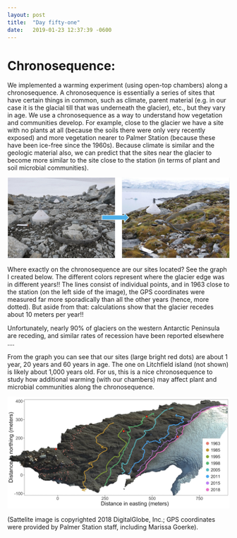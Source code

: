 ```yaml
---
layout: post
title:  "Day fifty-one"
date:   2019-01-23 12:37:39 -0600
---
```

# Chronosequence: 
We implemented a warming experiment (using open-top chambers) along a chronosequence. A chronosequence is essentially a series of sites that have certain things in common, such as climate, parent material (e.g. in our case it is the glacial till that was underneath the glacier), etc., but they vary in age. We use a chronosequence as a way to understand how vegetation and communities develop. For example, close to the glacier we have a site with no plants at all (because the soils there were only very recently exposed) and more vegetation nearer to Palmer Station (because these have been ice-free since the 1960s). Because climate is similar and the geologic material also, we can predict that the sites near the glacier to become more similar to the site close to the station (in terms of plant and soil microbial communities). 

![Chronosequence expectation](/assets/blog_photos/190123/ChronosequenceExpectation.jpg)

Where exactly on the chronosequence are our sites located? See the graph I created below. The different colors represent where the glacier edge was in different years!! The lines consist of individual points, and in 1963 close to the station (on the left side of the image), the GPS coordinates were measured far more sporadically than all the other years (hence, more dotted). But aside from that: calculations show that the glacier recedes about 10 meters per year!! 

Unfortunately, nearly 90% of glaciers on the western Antarctic Peninsula are receding, and similar rates of recession have been reported elsewhere ....

From the graph you can see that our sites (large bright red dots) are about 1 year, 20 years and 60 years in age. The one on Litchfield island (not shown) is likely about 1,000 years old. For us, this is a nice chronosequence to study how additional warming (with our chambers) may affect plant and microbial communities along the chronosequence.

![Glacier receding over time](/assets/blog_photos/190123/GlacierRecessionOverTime_Natasja.jpg)

(Sattelite image is copyrighted 2018 DigitalGlobe, Inc.; GPS coordinates were provided by Palmer Station staff, including Marissa Goerke). 
